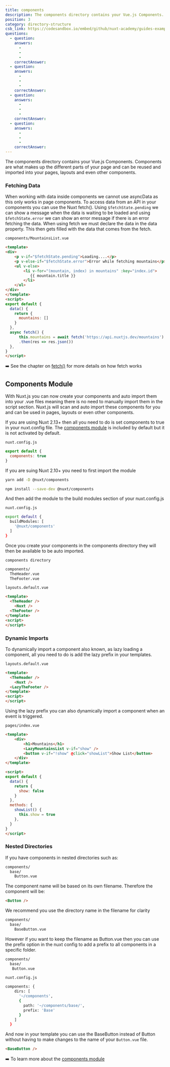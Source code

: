 ```yaml
---
title: components
description: The components directory contains your Vue.js Components. Components are what makes up the different parts of your page and can be reused and imported into your pages, layouts and even other components.
position: 3
category: directory-structure
csb_link: https://codesandbox.io/embed/github/nuxt-academy/guides-examples/tree/master/04_directory_structure/03_components?fontsize=14&hidenavigation=1&theme=dark
questions:
  - question: 
    answers:
      - 
      - 
      - 
    correctAnswer: 
  - question: 
    answers:
      - 
      - 
      - 
    correctAnswer: 
  - question: 
    answers:
      - 
      - 
      - 
    correctAnswer: 
  - question: 
    answers:
      - 
      - 
      - 
    correctAnswer: 
---
```


The components directory contains your Vue.js Components. Components are what makes up the different parts of your page and can be reused and imported into your pages, layouts and even other components.

### Fetching Data

When working with data inside components we cannot use asyncData as this only works in page components. To access data from an API in your components you can use the Nuxt fetch(). Using `$fetchState.pending` we can show a message when the data is waiting to be loaded and using `$fetchState.error` we can show an error message if there is an error fetching the data. When using fetch we must declare the data in the data property. This then gets filled with the data that comes from the fetch.

`components/MountainsList.vue`

```html
<template>
<div>
    <p v-if="$fetchState.pending">Loading....</p>
    <p v-else-if="$fetchState.error">Error while fetching mountains</p>
    <ul v-else>
        <li v-for="(mountain, index) in mountains" :key="index.id">
           {{ mountain.title }}
        </li>
    </ul>
</div>
</template>
<script>
export default {
  data() {
    return {
      mountains: []
    }
  },
  async fetch() {
      this.mountains = await fetch('https://api.nuxtjs.dev/mountains')
      .then(res => res.json())
  },
}
</script>
```

➡️ See the chapter on [fetch()](/guides/features/data-fetching#the-fetch-method) for more details on how fetch works

## Components Module

With Nuxt.js you can now create your components and auto import them into your .vue files meaning there is no need to manually import them in the script section. Nuxt.js will scan and auto import these components for you and can be used in pages, layouts or even other components. 

If you are using Nuxt 2.13+ then all you need to do is set components to true in your nuxt.config file. The [components module](https://github.com/nuxt/components) is included by default but it is not activated by default. 

`nuxt.config.js`

```js
export default {
  components: true
}
```

If you are suing Nuxt 2.10+ you need to first import the module

<code-group>
  <code-block label="Yarn" active>

  ```bash
  yarn add -D @nuxt/components
  ```

  </code-block>
  <code-block label="NPM" >

  ```bash
  npm install --save-dev @nuxt/components
  ```

  </code-block>
</code-group>

And then add the module to the build modules section of your nuxt.config.js

`nuxt.config.js`

```bash
export default {
  buildModules: [
    '@nuxt/components'
  ]
}
```

Once you create your components in the components directory they will then be available to be auto imported.

`components directory`

```html
components/
  TheHeader.vue
  TheFooter.vue
```

`layouts.default.vue`

```html
<template>
  <TheHeader />
	<Nuxt />
  <TheFooter />
</template>
<script>
</script>
```

### Dynamic Imports

To dynamically import a component also known, as lazy loading a component, all you need to do is add the lazy prefix in your templates. 

`layouts.default.vue`

```html
<template>
  <TheHeader />
	<Nuxt />
  <LazyTheFooter />
</template>
<script>
</script>
```

Using the lazy prefix you can also dynamically import a component when an event is triggered.

`pages/index.vue`

```html
<template>
    <div>
        <h1>Mountains</h1>
        <LazyMountainsList v-if="show" />
        <button v-if="!show" @click="showList">Show List</button>
    </div>
</template>

<script>
export default {
  data() {
    return {
      show: false
    }
  },
  methods: {
    showList() {
      this.show = true
    },
  }
}
</script>
```

### Nested Directories

If you have components in nested directories such as:

```bash
components/
  base/
    Button.vue
```

The component name will be based on its own filename. Therefore the component will be:

```html
<Button />
```

We recommend you use the directory name in the filename for clarity

```bash
components/
  base/
    BaseButton.vue
```

However if you want to keep the filename as Button.vue then you can use the prefix option in the nuxt config to add a prefix to all components in a specific folder.

```bash
components/
  base/
   Button.vue
```

`nuxt.config.js`

```bash
components: {
    dirs: [
      '~/components',
      {
        path: '~/components/base/',
        prefix: 'Base'
      }
    ]
  }
```

And now in your template you can use the BaseButton instead of Button without having to make changes to the name of your `Button.vue` file.

```html
<BaseButton />
```

<app-modal>
  <code-sandbox  :src="csb_link"></code-sandbox>
</app-modal>

➡️ To learn more about the [components module](/blog/improve-your-developer-experience-with-nuxt-components)
